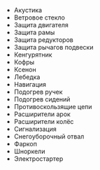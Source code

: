- Акустика
- Ветровое стекло
- Защита двигателя
- Защита рамы
- Защита редукторов
- Защита рычагов подвески
- Кенгурятник
- Кофры
- Ксенон
- Лебедка
- Навигация
- Подогрев ручек
- Подогрев сидений
- Противоскользящие цепи
- Расширители арок
- Расширители колёс
- Сигнализация
- Снегоуборочный отвал
- Фаркоп
- Шноркели
- Электростартер